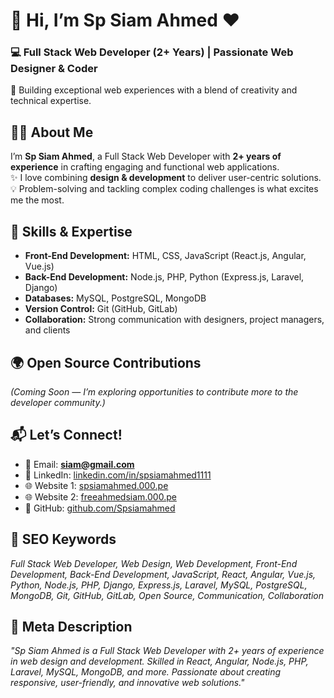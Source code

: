 # 👋 Hi, I’m **Sp Siam Ahmed** ❤️  
### 💻 Full Stack Web Developer (2+ Years) | Passionate Web Designer & Coder  

🚀 Building exceptional web experiences with a blend of creativity and technical expertise.  



## 🧑‍💻 About Me  
I’m **Sp Siam Ahmed**, a Full Stack Web Developer with **2+ years of experience** in crafting engaging and functional web applications.  
✨ I love combining **design & development** to deliver user-centric solutions.  
💡 Problem-solving and tackling complex coding challenges is what excites me the most.  



## 🔧 Skills & Expertise  
- **Front-End Development:** HTML, CSS, JavaScript (React.js, Angular, Vue.js)  
- **Back-End Development:** Node.js, PHP, Python (Express.js, Laravel, Django)  
- **Databases:** MySQL, PostgreSQL, MongoDB  
- **Version Control:** Git (GitHub, GitLab)  
- **Collaboration:** Strong communication with designers, project managers, and clients  



## 🌍 Open Source Contributions  
*(Coming Soon — I’m exploring opportunities to contribute more to the developer community.)*  



## 📬 Let’s Connect!  
- 📧 Email: **siam@gmail.com**  
- 💼 LinkedIn: [linkedin.com/in/spsiamahmed1111](https://www.linkedin.com/in/spsiamahmed1111)  
- 🌐 Website 1: [spsiamahmed.000.pe](http://spsiamahmed.000.pe)  
- 🌐 Website 2: [freeahmedsiam.000.pe](https://freeahmedsiam.000.pe)  
- 🐙 GitHub: [github.com/Spsiamahmed](https://github.com/Spsiamahmed)  


## 🔑 SEO Keywords  
*Full Stack Web Developer, Web Design, Web Development, Front-End Development, Back-End Development, JavaScript, React, Angular, Vue.js, Python, Node.js, PHP, Django, Express.js, Laravel, MySQL, PostgreSQL, MongoDB, Git, GitHub, GitLab, Open Source, Communication, Collaboration*  


## 📌 Meta Description  
*"Sp Siam Ahmed is a Full Stack Web Developer with 2+ years of experience in web design and development. Skilled in React, Angular, Node.js, PHP, Laravel, MySQL, MongoDB, and more. Passionate about creating responsive, user-friendly, and innovative web solutions."*

